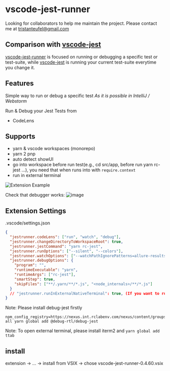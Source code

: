 # vscode-jest-runner

Looking for collaborators to help me maintain the project. Please contact me at tristanteufel@gmail.com

## Comparison with [vscode-jest](https://github.com/jest-community/vscode-jest)

[vscode-jest-runner](https://github.com/firsttris/vscode-jest-runner) is focused on running or debugging a specific test or test-suite, while [vscode-jest](https://github.com/jest-community/vscode-jest) is running your current test-suite everytime you change it.

## Features

Simple way to run or debug a specific test
_As it is possible in IntelliJ / Webstorm_

Run & Debug your Jest Tests from

- CodeLens

## Supports

- yarn & vscode workspaces (monorepo)
- yarn 2 pnp
- auto detect showUI
- go into workspace before run test(e.g., cd src/app, before run yarn rc-jest ...), you need that when runs into with `require.context`
- run in external terminal

![Extension Example](https://github.com/firsttris/vscode-jest/raw/master/public/vscode-jest.gif)

Check that debugger works:
![image](https://user-images.githubusercontent.com/1709260/120468727-d542ae00-c3a1-11eb-85ac-986c35ac167f.png)

## Extension Settings

.vscode/settings.json

```json
{
  "jestrunner.codeLens": ["run", "watch", "debug"],
  "jestrunner.changeDirectoryToWorkspaceRoot": true,
  "jestrunner.jestCommand": "yarn rc-jest",
  "jestrunner.runOptions": ["--silent", "--colors"],
  "jestrunner.watchOptions": ["--watchPathIgnorePatterns=allure-results"],
  "jestrunner.debugOptions": {
    "program": "",
    "runtimeExecutable": "yarn",
    "runtimeArgs": ["rc-jest"],
    "smartStep": true,
    "skipFiles": ["**/.yarn/**/*.js", "<node_internals>/**/*.js"]
  }
  // "jestrunner.runInExternalNativeTerminal": true, (If you want to run tests in external terminal)
}
```

Note: Please install debug-jest firstly

```
npm_config_registry=https://nexus.int.rclabenv.com/nexus/content/groups/npm-all yarn global add @debug-rtl/debug-jest

```

Note: To open external terminal, please install iterm2 and `yarn global add ttab`

## install

extension -> ... -> install from VSIX -> chose vscode-jest-runner-0.4.60.vsix
